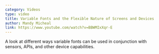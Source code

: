 ```yaml
---
category: Videos
type: video
title: Variable Fonts and the Flexible Nature of Screens and Devices
author: Mandy Micheal
link: https://www.youtube.com/watch?v=BBWMIxXqr-E
---
```

A look at different ways variable fonts can be used in conjunction with sensors, APIs, and other device capabilities.
